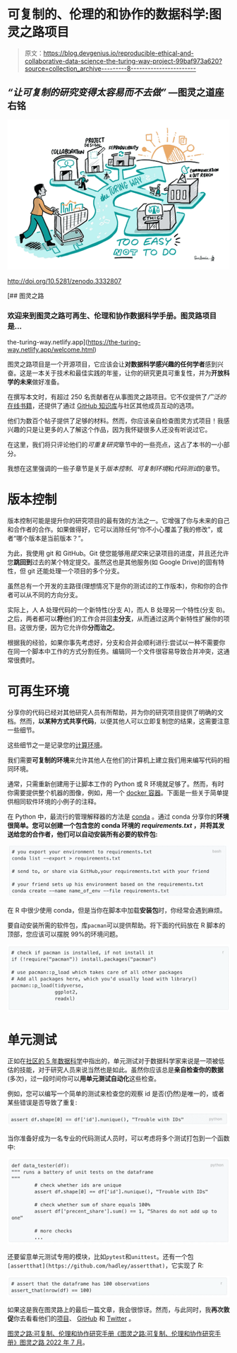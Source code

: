 # 可复制的、伦理的和协作的数据科学:图灵之路项目

> 原文：<https://blog.devgenius.io/reproducible-ethical-and-collaborative-data-science-the-turing-way-project-99baf973a620?source=collection_archive---------8----------------------->

## *“让可复制的研究变得太容易而不去做”* —图灵之道座右铭

![](img/96976f3c84e839f054a026c35ea46cd5.png)

http://doi.org/10.5281/zenodo.3332807

[](https://the-turing-way.netlify.app/welcome.html) [## 图灵之路

### 欢迎来到图灵之路可再生、伦理和协作数据科学手册。图灵路项目是…

the-turing-way.netlify.app](https://the-turing-way.netlify.app/welcome.html) 

图灵之路项目是一个开源项目，它应该会让**对数据科学感兴趣的任何学者**感到兴奋。这是一本关于技术和最佳实践的年鉴，让你的研究更具可重复性，并为**开放科学的未来**做好准备。

在撰写本文时，有超过 250 名贡献者在从事图灵之路项目。它不仅提供了*广泛的* [在线书籍](https://the-turing-way.netlify.com/)，还提供了通过 [GitHub 知识库](https://github.com/alan-turing-institute/the-turing-way)与社区其他成员互动的选项。

他们为数百个帖子提供了足够的材料。然而，你应该亲自检查图灵方式项目！我感兴趣的只是让更多的人了解这个作品，因为我怀疑很多人还没有听说过它。

在这里，我们将只评论他们的*可重复研究*章节中的一些亮点，这占了本书的一小部分。

我想在这里强调的一些子章节是关于*版本控制*、*可复制环境*和*代码测试*的章节。

# 版本控制

版本控制可能是提升你的研究项目的最有效的方法之一。它增强了你与未来的自己和合作者的合作。如果做得好，它可以消除任何“你不小心覆盖了我的修改”，或者“哪个版本是当前版本？”。

为此，我使用 git 和 GitHub。Git 使您能够用*提交*来记录项目的进度，并且还允许您**跳回到**过去的某个特定提交。虽然这也是其他服务(如 Google Drive)的固有特性，但 git 还能处理一个项目的多个分支。

虽然总有一个开发的主路径(理想情况下是你的测试过的工作版本)，你和你的合作者可以从不同的方向分支。

实际上，人 A 处理代码的一个新特性(分支 A)，而人 B 处理另一个特性(分支 B)。之后，两者都可以**将**他们的工作合并回**主分支**，从而通过这两个新特性扩展你的项目。这很方便，因为它允许你**分而治之**。

根据我的经验，如果你事先考虑好，分支和合并会顺利进行:尝试以一种不需要你在同一个脚本中工作的方式分割任务。编辑同一个文件很容易导致合并冲突，这通常很费时。

# 可再生环境

分享你的代码已经对其他研究人员有所帮助，并为你的研究项目提供了明确的文档。然而，**以某种方式共享代码**，以便其他人可以立即复制您的结果，这需要注意一些细节。

这些细节之一是记录您的[计算环境](https://the-turing-way.netlify.app/reproducible-research/renv.html)。

我们需要**可复制的环境**来允许其他人在他们的计算机上建立我们用来编写代码的相同环境。

通常，只需重新创建用于让脚本工作的 Python 或 R 环境就足够了。然而，有时你需要提供整个机器的图像，例如，用一个 [docker 容器](https://the-turing-way.netlify.app/_images/computational-environments.jpg)。下面是一些关于简单提供相同软件环境的小例子的注释。

在 Python 中，最流行的管理解释器的方法是 [conda](https://conda.io/) 。通过 conda 分享你的**环境很简单。您可以创建一个包含您的 conda 环境的 *requirements.txt* ，并将其发送给您的合作者，他们可以自动安装所有必要的软件包:**

![](img/88b5222263efefec1f1a45263422b7a7.png)

在 R 中很少使用 conda，但是当你在脚本中加载**安装包**时，你经常会遇到麻烦。

要自动安装所需的软件包，库`pacman`可以提供帮助。将下面的代码放在 R 脚本的顶部，您应该可以摆脱 99%的环境问题。

![](img/8d3b66bab495a45a39527d29d276a51f.png)

# 单元测试

正如在[社区的 5 年数据科学](https://www.ds-econ.com/the-communities-5-years-of-data-science-your-experiences-with-talking-to-stakeholders-asking/)中指出的，单元测试对于数据科学家来说是一项被低估的技能，对于研究人员来说当然也是如此。虽然你应该总是**亲自检查你的数据**(多次)，过一段时间你可以**用单元测试自动化**这些检查。

例如，您可以编写一个简单的测试来检查您的观察 id 是否(仍然)是唯一的，或者某些错误是否导致了重复:

![](img/6cafd16ad7f10bc869c919d6e7302381.png)

当你准备好成为一名专业的代码测试人员时，可以考虑将多个测试打包到一个函数中:

![](img/1958f46588ce1843f5304bf9ec028da2.png)

还要留意单元测试专用的模块，比如`pytest`和`unittest`。还有一个包`[assertthat](https://github.com/hadley/assertthat)`，它实现了 R:

![](img/2f687e0d02251a3aa15c62307f16a41c.png)

如果这是我在图灵路上的最后一篇文章，我会很惊讶。然而，与此同时，我**再次敦促**你去看看他们的[项目](https://the-turing-way.netlify.app/welcome.html)、 [GitHub](https://github.com/alan-turing-institute/the-turing-way) 和 [Twitter](https://twitter.com/turingway) 。

[图灵之路:可复制、伦理和协作研究手册《图灵之路:可复制、伦理和协作研究手册》图灵之路 2022 年 7 月](https://doi.org/10.5281/zenodo.3233853)。